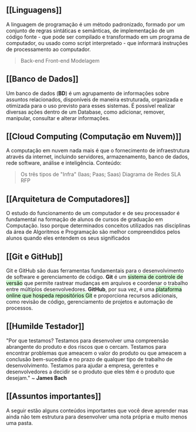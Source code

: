 ## [[Linguagens]]
A linguagem de programação é um método padronizado, formado por um conjunto de regras sintáticas e semânticas, de implementação de um código fonte - que pode ser compilado e transformado em um programa de computador, ou usado como script interpretado - que informará instruções de processamento ao computador.
>Back-end
>Front-end
>Modelagem

## [[Banco de Dados]]
Um banco de dados (**BD**) é um agrupamento de informações sobre assuntos relacionados, disponíveis de maneira estruturada, organizada e otimizada para o uso previsto para esses sistemas. É possível realizar diversas ações dentro de um Database, como adicionar, remover, manipular, consultar e alterar informações.

## [[Cloud Computing (Computação em Nuvem)]]
A computação em nuvem nada mais é que o fornecimento de infraestrutura através da internet, incluindo servidores, armazenamento, banco de dados, rede software, análise e inteligência.
Conteúdo:
>Os três tipos de "Infra" (Iaas; Paas; Saas)
>Diagrama de Redes
>SLA
>RFP 

## [[Arquitetura de Computadores]]
O estudo do funcionamento de um computador e de seu processador é fundamental na formação de alunos de cursos de graduação em Computação. Isso porque determinados conceitos utilizados nas disciplinas da área de Algoritmos e Programação são melhor compreendidos pelos alunos quando eles entendem os seus significados

## [[Git e GitHub]]
Git e GitHub são duas ferramentas fundamentais para o desenvolvimento de software e gerenciamento de código. **Git** é um <mark style="background: #BBFABBA6;">sistema de controle de versão</mark> que permite rastrear mudanças em arquivos e coordenar o trabalho entre múltiplos desenvolvedores. **GitHub**, por sua vez, é uma <mark style="background: #BBFABBA6;">plataforma online que hospeda repositórios Git</mark> e proporciona recursos adicionais, como revisão de código, gerenciamento de projetos e automação de processos.

## [[Humilde Testador]]
"Por que testamos? Testamos para desenvolver uma compreensão abrangente do produto e dos riscos que o cercam. Testamos para encontrar problemas que ameacem o valor do produto ou que ameacem a conclusão bem-sucedida e no prazo de qualquer tipo de trabalho de desenvolvimento. Testamos para ajudar a empresa, gerentes e desenvolvedores a decidir se o produto que eles têm é o produto que desejam."
~ **James Bach**

## [[Assuntos importantes]]
A seguir estão alguns conteúdos importantes que você deve aprender mas ainda não tem estrutura para desenvolver uma nota própria e muito menos uma pasta.



